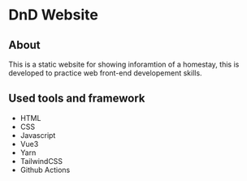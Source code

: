 # DnD Website

## About

This is a static website for showing inforamtion of a homestay, this is developed to practice web front-end developement skills.

## Used tools and framework

- HTML
- CSS
- Javascript
- Vue3
- Yarn
- TailwindCSS
- Github Actions
